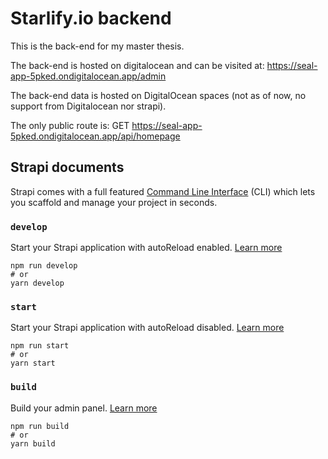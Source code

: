 # Starlify.io backend

This is the back-end for my master thesis. 

The back-end is hosted on digitalocean and can be visited at: https://seal-app-5pked.ondigitalocean.app/admin

The back-end data is hosted on DigitalOcean spaces (not as of now, no support from Digitalocean nor strapi). 

The only public route is: GET https://seal-app-5pked.ondigitalocean.app/api/homepage

## Strapi documents 
Strapi comes with a full featured [Command Line Interface](https://docs.strapi.io/developer-docs/latest/developer-resources/cli/CLI.html) (CLI) which lets you scaffold and manage your project in seconds.

### `develop`

Start your Strapi application with autoReload enabled. [Learn more](https://docs.strapi.io/developer-docs/latest/developer-resources/cli/CLI.html#strapi-develop)

```
npm run develop
# or
yarn develop
```

### `start`

Start your Strapi application with autoReload disabled. [Learn more](https://docs.strapi.io/developer-docs/latest/developer-resources/cli/CLI.html#strapi-start)

```
npm run start
# or
yarn start
```

### `build`

Build your admin panel. [Learn more](https://docs.strapi.io/developer-docs/latest/developer-resources/cli/CLI.html#strapi-build)

```
npm run build
# or
yarn build
```
